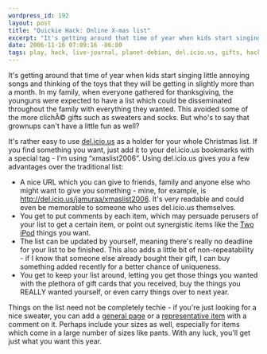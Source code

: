 ```yaml
--- 
wordpress_id: 192
layout: post
title: "Quickie Hack: Online X-mas list"
excerpt: "It's getting around that time of year when kids start singing little annoying songs and thinking of the toys that they will be getting in slightly more than a month.  In my family, when everyone gathered for thanksgiving, the younguns were expected to have a list which could be disseminated throughout the family with everything they wanted.  This avoided some of the more clich\xC3\x83\xC2\xA9 gifts such as sweaters and socks."
date: 2006-11-16 07:09:16 -06:00
tags: play, hack, live-journal, planet-debian, del.icio.us, gifts, hacks
---
```

It's getting around that time of year when kids start singing little annoying songs and thinking of the toys that they will be getting in slightly more than a month.  In my family, when everyone gathered for thanksgiving, the younguns were expected to have a list which could be disseminated throughout the family with everything they wanted.  This avoided some of the more clichÃ© gifts such as sweaters and socks.  But who's to say that grownups can't have a little fun as well?

It's rather easy to use <a title="Online Social Bookmarking" href="http://del.icio.us">del.icio.us</a> as a holder for your whole Christmas list.  If you find something you want, just add it to your del.icio.us bookmarks with a special tag - I'm using “xmaslist2006”.  Using del.icio.us gives you a few advantages over the traditional list:
<ul>
	<li> A nice URL which you can give to friends, family and anyone else who might want to give you something - mine, for example, is <a title="Jamuraa's Xmas List 2006" href="http://del.icio.us/jamuraa/xmaslist2006">http://del.icio.us/jamuraa/xmaslist2006</a>.  It's very readable and could even be memorable to someone who uses del.icio.us themselves.</li>
	<li> You get to put comments by each item, which may persuade perusers of your list to get a certain item, or point out synergistic items like the <a title="iPod Screen Protector" href="http://www.welovemacs.com/apl6006.html">Two</a> <a title="iPod Screen Scratch Remover" href="http://www.welovemacs.com/apspolish.html">iPod</a> things you want.</li>
	<li> The list can be updated by yourself, meaning there's really no deadline for your list to be finished.  This also adds a little bit of non-repeatability - if I know that someone else already bought their gift, I can buy something added recently for a better chance of uniqueness.</li>
	<li> You get to keep your list around, letting you get those things you wanted with the plethora of gift cards that you received, buy the things you REALLY wanted yourself, or even carry things over to next year.</li>
</ul>
Things on the list need not be completely techie - if you're just looking for a nice sweater, you can add a <a title="Land's End Sweaters" href="http://www.landsend.com/cd/index/fp/0,,17,00.html">general page</a> or a <a href="http://www.llbean.com/webapp/wcs/stores/servlet/CategoryDisplay?page=double-l-cotton-sweater&amp;categoryId=23158&amp;storeId=1&amp;catalogId=1&amp;langId=-1&amp;parentCategory=6309&amp;cat4=6306&amp;shop_method=pp&amp;feat=6309-tn">representative item</a> with a comment on it. Perhaps include your sizes as well, especially for items which come in a large number of sizes like pants.  With any luck, you'll get just what you want this year.
